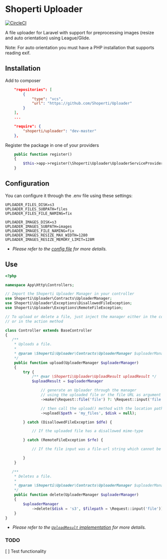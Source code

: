 # Shoperti Uploader

[![CircleCI](https://circleci.com/gh/Shoperti/Uploader.svg?style=svg&circle-token=4a365e65b98c185c1778469c6a618e0543022169)](https://circleci.com/gh/Shoperti/Uploader)

A file uploader for Laravel with support for preprocessing images (resize and auto orientation) using League/Glide.

Note: For auto orientation you must have a PHP installation that supports reading exif.

## Installation

Add to composer

```json
    "repositories": [
        {
            "type": "vcs",
            "url": "https://github.com/Shoperti/Uploader"
        }
    ],
    ...

    "require": {
        "shoperti/uploader": "dev-master"
    },
```


Register the package in one of your providers

```php
    public function register()
    {
        $this->app->register(\Shoperti\Uploader\UploaderServiceProvider::class);
    }
```

## Configuration

You can configure it through the .env file using these settings:

```
UPLOADER_FILES_DISK=s3
UPLOADER_FILES_SUBPATH=files
UPLOADER_FILES_FILE_NAMING=fix

UPLOADER_IMAGES_DISK=s3
UPLOADER_IMAGES_SUBPATH=images
UPLOADER_IMAGES_FILE_NAMING=fix
UPLOADER_IMAGES_RESIZE_MAX_WIDTH=1280
UPLOADER_IMAGES_RESIZE_MEMORY_LIMIT=128M
```

* _Please refer to the [config file](config/uploader.php) for more details._


## Use

```php
<?php

namespace App\Http\Controllers;

// Import the Shoperti Uploader Manager in your controller
use Shoperti\Uploader\Contracts\UploaderManager;
use Shoperti\Uploader\Exceptions\DisallowedFileException;
use Shoperti\Uploader\Exceptions\RemoteFileException;

// To upload or delete a file, just inject the manager either in the constructor
// or in the action method

class Controller extends BaseController
{
   /**
    * Uploads a file.
    *
    * @param \Shoperti\Uploader\Contracts\UploaderManager $uploaderManager
    */
    public function upload(UploaderManager $uploaderManager)
    {
        try {
            /** @var \Shoperti\Uploader\UploadResult uploadResult */
            $uploadResult = $uploaderManager

                // generate an Uploader through the manager
                // using the uploaded file or the file URL as argument
                ->make(\Request::file('file') ?: \Request::input('file'))

                // then call the upload() method with the location path as argument
                ->upload($path = 'my_files', $disk = null);

        } catch (DisallowedFileException $dfe) {

            // If the uploaded file has a disallowed mime-type

        } catch (RemoteFileException $rfe) {

            // If the file input was a file-url string which cannot be fetched

        }
    }

   /**
    * Deletes a file.
    *
    * @param \Shoperti\Uploader\Contracts\UploaderManager $uploaderManager
    */
    public function delete(UploaderManager $uploaderManager)
    {
        $uploaderManager
            ->delete($disk = 's3', $filepath = \Request::input('file'))
    }
}
```

* _Please refer to the [`UploadResult` implementation](src/UploadResult.php) for more details._


### TODO

[ ] Test functionality
